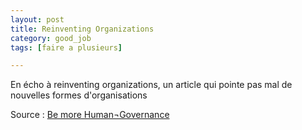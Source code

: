 ```yaml
---
layout: post
title: Reinventing Organizations
category: good_job
tags: [faire a plusieurs]

---
```


En écho à reinventing organizations, un article qui pointe pas mal de nouvelles formes d'organisations

<!--more-->






Source : [Be more Human¬Governance][source]

[source]: https://b.coliga.co/be-more-human-governance-%E2%84%BF-ba873854e86c#.gyl0u1m0c
